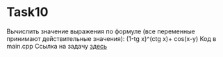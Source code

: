 # Task10
Вычислить значение выражения по формуле (все переменные принимают действительные значения): (1-tg x)^(ctg x)+ cos(x-y) 
Код в main.cpp 
Ссылка на задачу [здесь](http://cppstudio.com/post/1352/)
